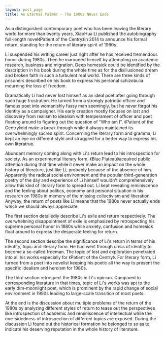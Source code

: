 ```yaml
---
layout: post_page
title: An Eternal Palmer - The 1980s Never Ends
---
```

As a distinguished contemporary poet who has been leaving the literary world for more than twenty years, XiaoHua Li published the autobiography full-length novel《Patient of the Centry》in 2014 to announce his formal return, standing for the return of literary spirit of 1980s.

Li suspended his writing career just right after he has received tremendous honor during 1980s. Then he marooned himself by attempting on academic research, business and migration. Deep homesick could be identified by the description in his book during the whole time as for the disillusioned dream and broken faith in such a turbulent real world. There are three kinds of prisoners described on his book to express his personal schizobulia mourning the loss of freedom. 

Dramatically Li had never lost himself as an ideal poet after going through such huge frustration. He turned from a strongly patriotic officer and famous poet into womanishly fussy man seemingly, but he never forgot his identity as a campaigner. His early creation mostly focuses on lost and discovery from realism to idealism with temperament of officer and poet floating around to figuring out the question of "Who am I". 《Patient of the Centry》did make a break through while it always maintained its overwhelmingly sacred spirit. Concerning the literary form and gramma, Li kept an eye on different style and struggled for a better way to express his own literatrue.

Abundant memory coming along with Li's return lead to his introspection for society. As an experimental literary form, 《Blue Plateau》acquired public attention during that time while it never make an impact on the whole history of literature, just like Li, probably because of the absence of him. Apparently the radical social environment and the popular third-generation poetry of the day and experience of Li himself wouldn't comprehensively allow this kind of literary form to spread out. Li kept revealing reminiscence and the feeling about politics, economy and personal situation in his research on 1980s in memory of the missing collectivism and liberation. Anyway, the return of poets like Li means that the 1980s never actually ends which we should always appreciate.

The first section detailedly describe Li's exile and return respectively. The overwhelming disappointment of exile is emphasized by retrospecting his supreme personal honor in 1980s while anxiety, confusion and homesick float around to express the desperate feeling for return.

The second section describe the significance of Li's return in terms of his identity, topic and literary form. He had went through crisis of identity to become a so-called freeman. The topic of lost and exploration penetrated into all his works especially for 《Patient of the Centry》. For literary form, Li turned from a poet into novelist keeping his poetic all the way to present the specific idealism and heroism for 1980s.

The third section retrospect the 1980s in Li's opinion. Compared to corresponding literature in that times, topic of Li's works was apt to the 
early dim-moonlight poet, which is prominent by the rapid change of social environment in 1990s leading to large-scale transition of most poets.

At the end is the discussion about multiple problems of the return of the 1980s by analyzing different styles of return to tease out the perspectives like introspection of academic and reminiscence of intellectual while the one-sidedness of introspection of different topics are exposed. During the discussion Li found out the historical formation he belonged to so as to indicate his deserving reputation in the whole history of literature.